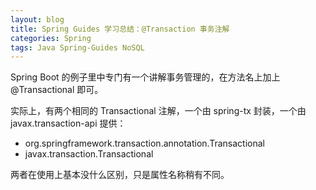 ```yaml
---
layout: blog
title: Spring Guides 学习总结：@Transaction 事务注解
categories: Spring
tags: Java Spring-Guides NoSQL
---
```


Spring Boot 的例子里中专门有一个讲解事务管理的，在方法名上加上 @Transactional 即可。

实际上，有两个相同的 Transactional 注解，一个由 spring-tx 封装，一个由 javax.transaction-api 提供：

* org.springframework.transaction.annotation.Transactional
* javax.transaction.Transactional

两者在使用上基本没什么区别，只是属性名称稍有不同。
